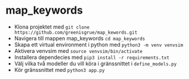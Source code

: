 # map_keywords

- Klona projektet med `git clone https://github.com/greenisgrue/map_kewords.git`
- Navigera till mappen map_keywords `cd map_keywords`
- Skapa ett virtual environment i python med `python3 -m venv venvsim`
- Aktivera venvsim med `source venvsim/bin/activate`
- Installera dependecies med `pip3 install -r requirements.txt`
- Välj vilka två modeller du vill köra i gränssnittet i `define_models.py`
- Kör gränssnittet med `python3 app.py`


